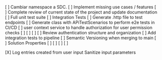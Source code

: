 [ ] Cambiar namespace a SDC.
[ ] Implement missing use cases / features
[ ] Complete review of current state of the project and update documentation
[ ] Full unit test suite
[ ] Integration Tests
[ ] Generate .http file to test endpoints
[ ] Generate class with APiTestScenarios to perform e2e tests in CI/CD
[ ] user context service to handle authorization for user permission checks
[ ]
[ ]
[ ]
[ ] Review authentication structure and organization
[ ] Add integration tests to pipeline
[ ] Semantic Versioning when merging to main
[ ] Solution Properties
[ ]
[ ]
[ ]
[ ]

[X] Log entries created from user input Sanitize input parameters
